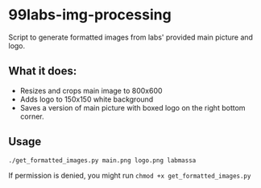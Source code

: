 # 99labs-img-processing
Script to generate formatted images from labs' provided main picture and logo.

## What it does:
 
 - Resizes and crops main image to 800x600
 - Adds logo to 150x150 white background 
 - Saves a version of main picture with boxed logo on the right bottom corner.

## Usage

	./get_formatted_images.py main.png logo.png labmassa

If permission is denied, you might run `chmod +x get_formatted_images.py`